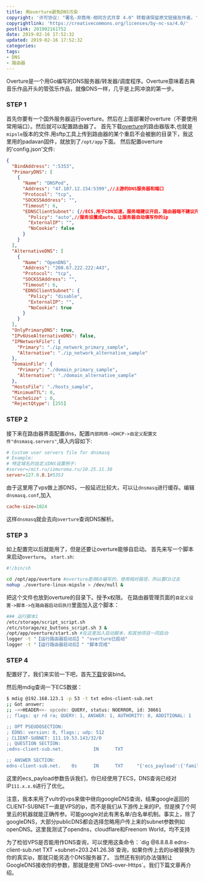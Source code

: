```yaml
---
title: 用overture避免DNS污染
copyright: '许可协议: "署名-非商用-相同方式共享 4.0" 转载请保留原文链接及作者。'
copyrightlink: 'https://creativecommons.org/licenses/by-nc-sa/4.0/'
postlink: 201902161752
date: 2019-02-16 17:52:32
updated: 2019-02-16 17:52:32
categories:
tags:
- DNS
- 路由器
---
```


Overture是一个用Go编写的DNS服务器/转发器/调度程序。Overture意味着古典音乐作品开头的管弦乐作品，就像DNS一样，几乎是上网冲浪的第一步。<!--more-->

### STEP 1

首先你要有一个国外服务器运行overture。然后在上面部署好overture（不要使用常用端口）。然后就可以配置路由器了。
首先下载[overture](https://github.com/shawn1m/overture/releases)的路由器版本,也就是`mipsle`版本的文件.用sftp工具上传到路由器的某个重启不会被删的目录下，我这里用的padavan固件，就放到了`/opt/app`下面。
然后配置overture的'config.json'文件:

```json
{
  "BindAddress": ":5353",
  "PrimaryDNS": [
    {
      "Name": "DNSPod",
      "Address": "47.107.12.154:5399",//上游的DNS服务器和端口
      "Protocol": "tcp",
      "SOCKS5Address": "",
      "Timeout": 6,
      "EDNSClientSubnet": {//ECS,用于CDN加速，服务端建议开启，路由器端不建议开启
        "Policy": "auto",//服务设置成auto，让服务器自动填写你的ip
        "ExternalIP": "",
        "NoCookie": false
      }
    }
  ],
  "AlternativeDNS": [
    {
      "Name": "OpenDNS",
      "Address": "208.67.222.222:443",
      "Protocol": "tcp",
      "SOCKS5Address": "",
      "Timeout": 6,
      "EDNSClientSubnet": {
        "Policy": "disable",
        "ExternalIP": "",
        "NoCookie": true
      }
    }
  ],
  "OnlyPrimaryDNS": true,
  "IPv6UseAlternativeDNS": false,
  "IPNetworkFile": {
    "Primary": "./ip_network_primary_sample",
    "Alternative": "./ip_network_alternative_sample"
  },
  "DomainFile": {
    "Primary": "./domain_primary_sample",
    "Alternative": "./domain_alternative_sample"
  },
  "HostsFile": "./hosts_sample",
  "MinimumTTL": 0,
  "CacheSize" : 0,
  "RejectQtype": [255]

```

### STEP 2

接下来在路由器界面配置dns，配置`内部网络->DHCP->自定义配置文件"dnsmasq.servers"`,填入内容如下:

```conf
# Custom user servers file for dnsmasq
# Example:
# 特定域名的自定义DNS设置例子:
#server=/mit.ru/izmuroma.ru/10.25.11.30
server=127.0.0.1#5353
```

由于这里用了vps做上游DNS，一般延迟比较大，可以让`dnsmasq`进行缓存。编辑`dnsmasq.conf`,加入

```conf
cache-size=1024
```

这样`dnsmasq`就会去向`overture`查询DNS解析。

### STEP 3

如上配置完以后就能用了，但是还要让overture能够自启动。
首先来写一个脚本来启动`overture`。
`start.sh`:

```bash
#!/bin/sh

cd /opt/app/overture #overture是用GO编写的，使用相对路径，所以要CD过去
nohup ./overture-linux-mipsle > /dev/null &
```

把这个文件也放到overture的目录下。授予x权限。
在路由器管理页面的`自定义设置->脚本->在路由器启动后执行`里面加入这个脚本：

```bash
### 运行脚本1
/etc/storage/script_script.sh
/etc/storage/ez_buttons_script.sh 3 &
/opt/app/overture/start.sh #在这里加入启动脚本，和其他项目一同启动
logger -t "【运行路由器启动后】" "overture已启动"
logger -t "【运行路由器启动后】" "脚本完成"
```

### STEP 4

配置好了，我们来实验一下吧，首先[下载](https://www.isc.org/downloads/)安装bind。

然后用mdig查询一下ECS数据：

```bash
$ mdig @192.168.123.1 -p 53 -t txt edns-client-sub.net
;; Got answer:
;; ->>HEADER<<- opcode: QUERY, status: NOERROR, id: 38661
;; flags: qr rd ra; QUERY: 1, ANSWER: 1, AUTHORITY: 0, ADDITIONAL: 1

;; OPT PSEUDOSECTION:
; EDNS: version: 0, flags:; udp: 512
; CLIENT-SUBNET: 111.19.53.143/32/0
;; QUESTION SECTION:
;edns-client-sub.net.           IN      TXT

;; ANSWER SECTION:
edns-client-sub.net.    0s      IN      TXT     "{'ecs_payload':{'family':'1','optcode':'0x08','cc':'CN','ip':'111.x.x.0','mask':'24','scope':'0'},'ecs':'True','ts':'1550322237.84','recursive':{'cc':'TW','srcip':'74.125.41.18','sport':'64747'}}"
```

这里的ecs_payload参数告诉我们，你已经使用了ECS，DNS查询已经对IP`111.x.x.0`进行了优化。

<p class="tip">注意，我本来用了vultr的vps来做中继向googleDNS查询，结果google返回的CLIENT-SUBNET一直是VPS的ip，而不是我们从下游传上来的IP。但是换了个阿里云的机器就能正确传参。可能google对此有黑名单/白名单机制。事实上，除了googleDNS，大部分publicDNS都会选择忽略用户传上来的subnet参数例如openDNS。这里我测试了opendns，cloudflare和Freenom World，均不支持</p>
为了检验VPS是否能用作DNS查询，可以使用这条命令：`dig @8.8.8.8 edns-client-sub.net TXT +subnet=203.241.26.38`查询，如果你传上去的ip被替换为你的真实ip，那就只能另选个DNS服务器了。
当然还有别的办法强制让GoogleDNS接收你的参数，那就是使用`DNS-over-Https`。我们下篇文章再介绍。